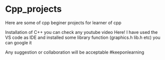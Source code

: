 # Cpp_projects
Here are some of cpp beginer projects for learner of cpp

Installation of C++ you can check any youtube video
Here! I have used the VS code as IDE and installed some library function (graphics.h lib.h etc)
you can google it 

Any suggestion or collaboration will be acceptable 
#keeponlearning 
